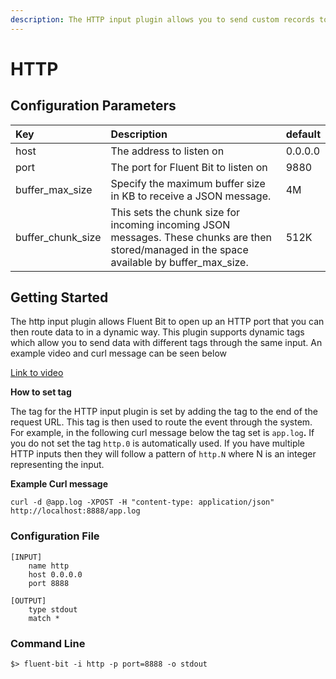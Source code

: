 ```yaml
---
description: The HTTP input plugin allows you to send custom records to an HTTP endpoint.
---
```


# HTTP

## Configuration Parameters

| **Key** | Description | default |
| :--- | :--- | :--- |
| host | The address to listen on | 0.0.0.0 |
| port | The port for Fluent Bit to listen on | 9880 |
| buffer\_max\_size | Specify the maximum buffer size in KB to receive a JSON message. | 4M |
| buffer\_chunk\_size | This sets the chunk size for incoming incoming JSON messages. These chunks are then stored/managed in the space available by buffer\_max\_size.  | 512K |

## Getting Started

The http input plugin allows Fluent Bit to open up an HTTP port that you can then route data to in a dynamic way. This plugin supports dynamic tags which allow you to send data with different tags through the same input. An example video and curl message can be seen below

[Link to video](https://asciinema.org/a/375571)

**How to set tag**

The tag for the HTTP input plugin is set by adding the tag to the end of the request URL. This tag is then used to route the event through the system. For example, in the following curl message below the tag set is `app.log`**.** If you do not set the tag `http.0` is automatically used. If you have multiple HTTP inputs then they will follow a pattern of `http.N` where N is an integer representing the input.

**Example Curl message**

```text
curl -d @app.log -XPOST -H "content-type: application/json" http://localhost:8888/app.log
```

### Configuration File

```text
[INPUT]
    name http
    host 0.0.0.0
    port 8888

[OUTPUT]
    type stdout
    match *
```

### Command Line

```text
$> fluent-bit -i http -p port=8888 -o stdout
```

#### 

